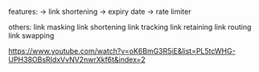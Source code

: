 features:
-> link shortening
-> expiry date
-> rate limiter

others:
link masking
link shortening
link tracking
link retaining
link routing
link swapping

https://www.youtube.com/watch?v=oK6BmG3R5iE&list=PL5tcWHG-UPH38OBsRIdxVvNV2nwrXkf6t&index=2
